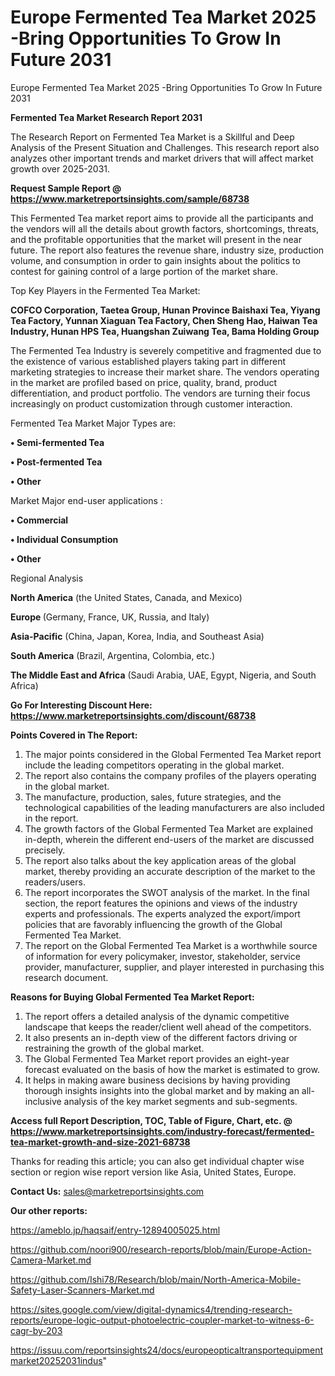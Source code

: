 # Europe Fermented Tea Market 2025 -Bring Opportunities To Grow In Future 2031
 Europe Fermented Tea Market 2025 -Bring Opportunities To Grow In Future 2031

<strong>Fermented Tea Market Research Report 2031</strong>

The Research Report on Fermented Tea Market is a Skillful and Deep Analysis of the Present Situation and Challenges. This research report also analyzes other important trends and market drivers that will affect market growth over 2025-2031.

<strong>Request Sample Report @ <a href=https://www.marketreportsinsights.com/sample/68738>https://www.marketreportsinsights.com/sample/68738</a></strong>

This Fermented Tea market report aims to provide all the participants and the vendors will all the details about growth factors, shortcomings, threats, and the profitable opportunities that the market will present in the near future. The report also features the revenue share, industry size, production volume, and consumption in order to gain insights about the politics to contest for gaining control of a large portion of the market share.

Top Key Players in the Fermented Tea Market:

<strong>COFCO Corporation, Taetea Group, Hunan Province Baishaxi Tea, Yiyang Tea Factory, Yunnan Xiaguan Tea Factory, Chen Sheng Hao, Haiwan Tea Industry, Hunan HPS Tea, Huangshan Zuiwang Tea, Bama Holding Group</strong>

The Fermented Tea Industry is severely competitive and fragmented due to the existence of various established players taking part in different marketing strategies to increase their market share. The vendors operating in the market are profiled based on price, quality, brand, product differentiation, and product portfolio. The vendors are turning their focus increasingly on product customization through customer interaction.

Fermented Tea Market Major Types are:

<strong>• Semi-fermented Tea

• Post-fermented Tea

• Other</strong>

Market Major end-user applications :

<strong>• Commercial

• Individual Consumption

• Other</strong>

Regional Analysis

</u><strong><b>North America</b></strong> (the United States, Canada, and Mexico)

<strong><b>Europe </b></strong>(Germany, France, UK, Russia, and Italy)

<strong><b>Asia-Pacific</b></strong> (China, Japan, Korea, India, and Southeast Asia)

<strong><b>South America</b></strong> (Brazil, Argentina, Colombia, etc.)

<strong><b>The Middle East and Africa</b></strong> (Saudi Arabia, UAE, Egypt, Nigeria, and South Africa)

<strong>Go For Interesting Discount Here: <a href=https://www.marketreportsinsights.com/discount/68738>https://www.marketreportsinsights.com/discount/68738</a></strong>

<strong>Points Covered in The Report:</strong>
<ol>
  <li>The major points considered in the Global Fermented Tea Market report include the leading competitors operating in the global market.</li>
  <li>The report also contains the company profiles of the players operating in the global market.</li>
  <li>The manufacture, production, sales, future strategies, and the technological capabilities of the leading manufacturers are also included in the report.</li>
  <li>The growth factors of the Global Fermented Tea Market are explained in-depth, wherein the different end-users of the market are discussed precisely.</li>
  <li>The report also talks about the key application areas of the global market, thereby providing an accurate description of the market to the readers/users.</li>
  <li>The report incorporates the SWOT analysis of the market. In the final section, the report features the opinions and views of the industry experts and professionals. The experts analyzed the export/import policies that are favorably influencing the growth of the Global Fermented Tea Market.</li>
  <li>The report on the Global Fermented Tea Market is a worthwhile source of information for every policymaker, investor, stakeholder, service provider, manufacturer, supplier, and player interested in purchasing this research document.</li>
</ol>
<strong>Reasons for Buying Global Fermented Tea Market Report:</strong>

<ol>
  <li>The report offers a detailed analysis of the dynamic competitive landscape that keeps the reader/client well ahead of the competitors.</li>
  <li>It also presents an in-depth view of the different factors driving or restraining the growth of the global market.</li>
  <li>The Global Fermented Tea Market report provides an eight-year forecast evaluated on the basis of how the market is estimated to grow.</li>
  <li>It helps in making aware business decisions by having providing thorough insights insights into the global market and by making an all-inclusive analysis of the key market segments and sub-segments.</li>
</ol>
<strong>Access full Report Description, TOC, Table of Figure, Chart, etc. @ <a href=https://www.marketreportsinsights.com/industry-forecast/fermented-tea-market-growth-and-size-2021-68738>https://www.marketreportsinsights.com/industry-forecast/fermented-tea-market-growth-and-size-2021-68738</a></strong>


Thanks for reading this article; you can also get individual chapter wise section or region wise report version like Asia, United States, Europe.

<strong>Contact Us:</strong>
sales@marketreportsinsights.com

<strong>Our other reports:</strong>

<a href=https://ameblo.jp/haqsaif/entry-12894005025.html>https://ameblo.jp/haqsaif/entry-12894005025.html</a>

<a href=https://github.com/noori900/research-reports/blob/main/Europe-Action-Camera-Market.md>https://github.com/noori900/research-reports/blob/main/Europe-Action-Camera-Market.md</a>

<a href=https://github.com/Ishi78/Research/blob/main/North-America-Mobile-Safety-Laser-Scanners-Market.md>https://github.com/Ishi78/Research/blob/main/North-America-Mobile-Safety-Laser-Scanners-Market.md</a>

<a href=https://sites.google.com/view/digital-dynamics4/trending-research-reports/europe-logic-output-photoelectric-coupler-market-to-witness-6-cagr-by-203>https://sites.google.com/view/digital-dynamics4/trending-research-reports/europe-logic-output-photoelectric-coupler-market-to-witness-6-cagr-by-203</a>

<a href=https://issuu.com/reportsinsights24/docs/europeopticaltransportequipmentmarket20252031indus>https://issuu.com/reportsinsights24/docs/europeopticaltransportequipmentmarket20252031indus</a>"
